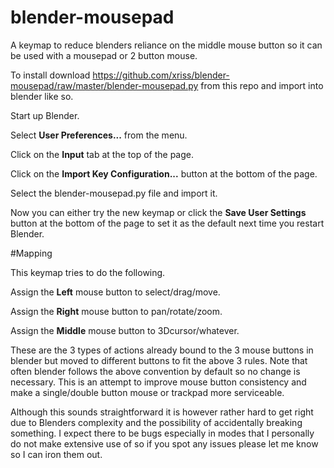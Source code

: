 # blender-mousepad

A keymap to reduce blenders reliance on the middle mouse button so it 
can be used with a mousepad or 2 button mouse.

To install download 
https://github.com/xriss/blender-mousepad/raw/master/blender-mousepad.py 
from this repo and import into blender like so.

Start up Blender.

Select **User Preferences...** from the menu.

Click on the **Input** tab at the top of the page.

Click on the **Import Key Configuration...** button at the bottom of 
the page.

Select the blender-mousepad.py file and import it.

Now you can either try the new keymap or click the **Save User 
Settings** button at the bottom of the page to set it as the default 
next time you restart Blender.

#Mapping

This keymap tries to do the following.

Assign the **Left** mouse button to select/drag/move.

Assign the **Right** mouse button to pan/rotate/zoom.

Assign the **Middle** mouse button to 3Dcursor/whatever.

These are the 3 types of actions already bound to the 3 mouse buttons 
in blender but moved to different buttons to fit the above 3 rules. 
Note that often blender follows the above convention by default so no 
change is necessary. This is an attempt to improve mouse button 
consistency and make a single/double button mouse or trackpad more 
serviceable.

Although this sounds straightforward it is however rather hard to get 
right due to Blenders complexity and the possibility of accidentally 
breaking something. I expect there to be bugs especially in modes that 
I personally do not make extensive use of so if you spot any issues 
please let me know so I can iron them out.

